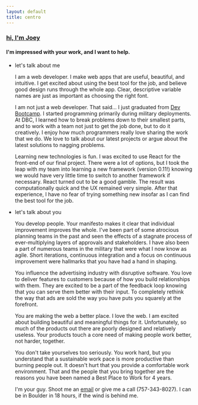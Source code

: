 ```yaml
---
layout: default
title: centro
---
```

  <section>
  <article class="headline">
    <h1><a href="/about">hi, I'm Joey</a></h1>
    <h4>I'm impressed with your work, and I want to help.</h4>
  </article>
    <ul class="letter">
    <li class="letter-part">
      <p class="letter-title">let's talk about me</p>
      <p>
        <span class="peach">I am a web developer.</span> I make web apps that are useful, beautiful, and intuitive. I get excited about using the best tool for the job, and believe good design runs through the whole app. Clear, descriptive variable names are just as important as choosing the right font.
      </p>
      <p>
        <span>I am not just a web developer.</span> That said... I just graduated from <a href="http://www.devbootcamp.com">Dev Bootcamp</a>. I started programming primarily during military deployments.  At DBC, I learned how to break problems down to their smallest parts, and to work with a team not just to get the job done, but to do it creatively. I enjoy how much programmers really love sharing the work that we do.  We love to talk about our latest projects or argue about the latest solutions to nagging problems.
      </p>
      <p>
        <span class="peach">Learning new technologies is fun.</span> I was excited to use React for the front-end of our final project. There were a lot of options, but I took the leap with my team into learning a new framework (version 0.11!) knowing we would have very little time to switch to another framework if necessary. React turned out to be a good gamble. The result was computationally quick and the UX remained very simple.  After that experience, I have no fear of trying something new insofar as I can find the best tool for the job.
      </p>
    </li>
    <li class="letter-part">
      <p class="letter-title">let's talk about you</p>
      <p>
        <span class="peach">You develop people.</span> Your manifesto makes it clear that individual improvement improves the whole. I've been part of some atrocious planning teams in the past and seen the effects of a stagnate process of ever-multiplying layers of approvals and stakeholders. I have also been a part of numerous teams in the military that were what I now know as agile. Short iterations, continuous integration and a focus on continuous improvement were hallmarks that you have had a hand in shaping. 
      </p>
      <p>
        <span class="peach">You influence the advertising industry with disruptive software.</span> You love to deliver features to customers because of how you build relationships with them.  They are excited to be a part of the feedback loop knowing that you can serve them better with their input. To completely rethink the way that ads are sold the way you have puts you squarely at the forefront.
      </p>
      <p>
        <span class="peach">You are making the web a better place.</span> I love the web. I am excited about building beautiful and meaningful things for it. Unfortunately, so much of the products out there are poorly designed and relatively useless. Your products touch a core need of making people work better, not harder, together.
      </p>
      <p>
        <span class="peach">You don't take yourselves too seriously.</span> You work hard, but you understand that a sustainable work pace is more productive than burning people out. It doesn't hurt that you provide a comfortable work environment. That and the people that you bring together are the reasons you have been named a Best Place to Work for 4 years.
      </p>
      <p>
        <span class="blue">I'm your guy.</span> Shoot me an <a href="mailto:joey.chamberlin@gmail.com">email</a> or give me a call (757-343-8027). I can be in Boulder in 18 hours, if the wind is behind me.
      </p>
    </li>
  </ul>
</section>
